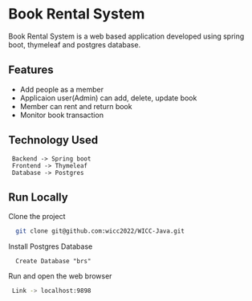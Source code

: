 
# Book Rental System

Book Rental System is a web based application developed using spring boot, thymeleaf and postgres database.



## Features
- Add people as a member 
- Applicaion user(Admin) can add, delete, update book
- Member can rent and return book
- Monitor book transaction



## Technology Used
     Backend -> Spring boot
	 Frontend -> Thymeleaf
	 Database -> Postgres
## Run Locally

Clone the project

```bash
  git clone git@github.com:wicc2022/WICC-Java.git
```


Install Postgres Database

```
  Create Database "brs"
```

Run and open the web browser 

```bash
 Link -> localhost:9898
```

